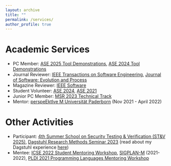 ```yaml
---
layout: archive
title: ""
permalink: /services/
author_profile: true
---
```


**Academic Services**
======

* PC Member: [ASE 2025 Tool Demonstrations](https://conf.researchr.org/track/ase-2025/ase-2025-tool-demonstration-track), [ASE 2024 Tool Demonstrations](https://conf.researchr.org/track/ase-2024/ase-2024-tool-demonstrations)
* Journal Reviewer: [IEEE Transactions on Software Engineering](https://ieeexplore.ieee.org/xpl/RecentIssue.jsp?punumber=32), [Journal of Software: Evolution and Process](https://onlinelibrary.wiley.com/journal/20477481) 
* Magazine Reviewer: [IEEE Software](https://www.computer.org/csdl/magazine/so)
* Student Volunteer: [ASE 2024](https://conf.researchr.org/home/ase-2024), [ASE 2021](https://conf.researchr.org/home/ase-2021)
* Junior PC Member: [MSR 2023 Technical Track](https://conf.researchr.org/track/msr-2023/msr-2023-technical-papers?)
* Mentor: [perspeEktIve M Universität Paderborn](https://www.eim.uni-paderborn.de/en/faculty/studies/mentoring-programme) (Nov 2021 - April 2022)

**Other Activities**
=====

* Participant: [4th Summer School on Security Testing & Verification (ST&V 2025)](https://cybersecurity-research.be/summer-school-on-security-testing-and-verification-2025), [Dagstuhl Research Methods Seminar 2023](https://www.dagstuhl.de/en/seminars/seminar-calendar/seminar-details/23433) (read about my Dagstuhl experience [here](https://mugdhak30.github.io/Schloss-Dagstuhl/))
* Mentee: [ICSE 2022 Student Mentoring Workshop](https://conf.researchr.org/track/icse-2022/icse-2022-smew---student-mentoring-workshop), [SIGPLAN-M](https://www.sigplan.org/LongTermMentoring/) (2021-2022), [PLDI 2021 Programming Languages Mentoring Workshop](https://pldi21.sigplan.org/home/PLMW-PLDI-2021)